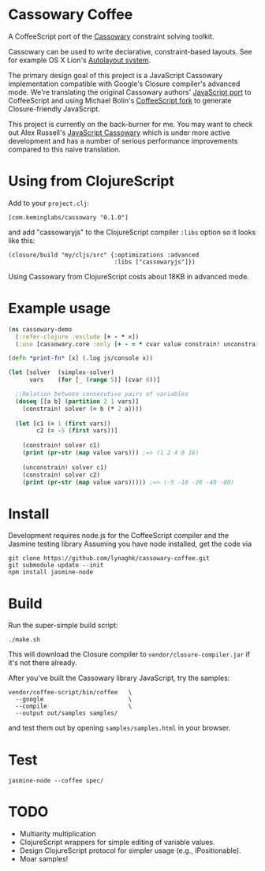 Cassowary Coffee
================
A CoffeeScript port of the [Cassowary](http://www.cs.washington.edu/research/constraints/cassowary/) constraint solving toolkit.

Cassowary can be used to write declarative, constraint-based layouts.
See for example OS X Lion's [Autolayout system](http://developer.apple.com/library/mac/#releasenotes/UserExperience/RNAutomaticLayout/_index.html).

The primary design goal of this project is a JavaScript Cassowary implementation compatible with Google's Closure compiler's advanced mode.
We're translating the original Cassowary authors' [JavaScript port](http://badros.blogspot.com/2011/05/cassowary-constraint-solver-in.html) to CoffeeScript and using Michael Bolin's [CoffeeScript fork](http://bolinfest.com/coffee/features.html) to generate Closure-friendly JavaScript.

This project is currently on the back-burner for me.
You may want to check out Alex Russell's [JavaScript Cassowary](https://github.com/slightlyoff/cassowary-js-refactor) which is under more active development and has a number of serious performance improvements compared to this naive translation.


Using from ClojureScript
========================

Add to your `project.clj`:

    [com.keminglabs/cassowary "0.1.0"]

and add "cassowaryjs" to the ClojureScript compiler `:libs` option so it looks like this:

    (closure/build "my/cljs/src" {:optimizations :advanced
                                  :libs ["cassowaryjs"]})

Using Cassowary from ClojureScript costs about 18KB in advanced mode.

Example usage
=============


```clojure
(ns cassowary-demo
  (:refer-clojure :exclude [+ - * =])
  (:use [cassowary.core :only [+ - = * cvar value constrain! unconstrain! simplex-solver]]))

(defn *print-fn* [x] (.log js/console x))

(let [solver  (simplex-solver)
      vars    (for [_ (range 5)] (cvar 0))]

  ;;Relation between consecutive pairs of variables
  (doseq [[a b] (partition 2 1 vars)]
    (constrain! solver (= b (* 2 a))))
  
  (let [c1 (= 1 (first vars))
        c2 (= -5 (first vars))]
    
    (constrain! solver c1)
    (print (pr-str (map value vars))) ;=> (1 2 4 8 16)
    
    (unconstrain! solver c1)
    (constrain! solver c2)
    (print (pr-str (map value vars))))) ;=> (-5 -10 -20 -40 -80)
```



Install
=======

Development requires node.js for the CoffeeScript compiler and the Jasmine testing library
Assuming you have node installed, get the code via

    git clone https://github.com/lynaghk/cassowary-coffee.git
    git submodule update --init
    npm install jasmine-node


Build
=====

Run the super-simple build script:

    ./make.sh

This will download the Closure compiler to `vendor/closure-compiler.jar` if it's not there already.

After you've built the Cassowary library JavaScript, try the samples:

    vendor/coffee-script/bin/coffee   \
      --google                        \
      --compile                       \
      --output out/samples samples/

and test them out by opening `samples/samples.html` in your browser.


Test
====

    jasmine-node --coffee spec/


TODO
====
+ Multiarity multiplication
+ ClojureScript wrappers for simple editing of variable values.
+ Design ClojureScript protocol for simpler usage (e.g., IPositionable).
+ Moar samples!
